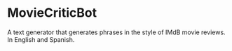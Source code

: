 # MovieCriticBot
A text generator that generates phrases in the style of IMdB movie reviews. In English and Spanish.
